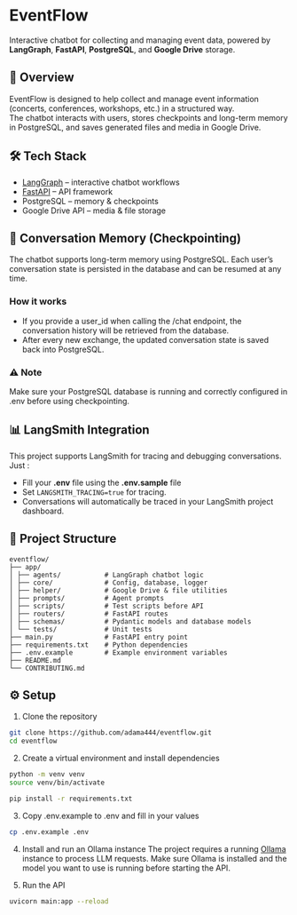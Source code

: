 # EventFlow

Interactive chatbot for collecting and managing event data, powered by **LangGraph**, **FastAPI**, **PostgreSQL**, and **Google Drive** storage.

## 🚀 Overview
EventFlow is designed to help collect and manage event information (concerts, conferences, workshops, etc.) in a structured way.  
The chatbot interacts with users, stores checkpoints and long-term memory in PostgreSQL, and saves generated files and media in Google Drive.

## 🛠 Tech Stack
- [LangGraph](https://github.com/langchain-ai/langgraph) – interactive chatbot workflows
- [FastAPI](https://fastapi.tiangolo.com/) – API framework
- PostgreSQL – memory & checkpoints
- Google Drive API – media & file storage

## 💾 Conversation Memory (Checkpointing)
The chatbot supports long-term memory using PostgreSQL.
Each user’s conversation state is persisted in the database and can be resumed at any time.

### How it works
- If you provide a user_id when calling the /chat endpoint, the conversation history will be retrieved from the database.
- After every new exchange, the updated conversation state is saved back into PostgreSQL.

### ⚠️ Note
Make sure your PostgreSQL database is running and correctly configured in .env before using checkpointing.

## 📊 LangSmith Integration
This project supports LangSmith for tracing and debugging conversations.
Just :
- Fill your **.env** file using the **.env.sample** file
- Set `LANGSMITH_TRACING=true` for tracing. 
- Conversations will automatically be traced in your LangSmith project dashboard.

## 📂 Project Structure
```
eventflow/
├── app/
│ ├── agents/           # LangGraph chatbot logic
│ ├── core/             # Config, database, logger
│ ├── helper/           # Google Drive & file utilities
│ ├── prompts/          # Agent prompts
│ ├── scripts/          # Test scripts before API
│ ├── routers/          # FastAPI routes
│ ├── schemas/          # Pydantic models and database models
│ └── tests/            # Unit tests
├── main.py             # FastAPI entry point
├── requirements.txt    # Python dependencies
├── .env.example        # Example environment variables
├── README.md              
└── CONTRIBUTING.md       
```

## ⚙️ Setup
1. Clone the repository
```bash
git clone https://github.com/adama444/eventflow.git
cd eventflow
```

2. Create a virtual environment and install dependencies
```bash
python -m venv venv
source venv/bin/activate

pip install -r requirements.txt
```

3. Copy .env.example to .env and fill in your values
```bash
cp .env.example .env
```

4. Install and run an Ollama instance
The project requires a running [Ollama](https://ollama.com/) instance to process LLM requests. Make sure Ollama is installed and the model you want to use is running before starting the API.

5. Run the API
```bash
uvicorn main:app --reload
```